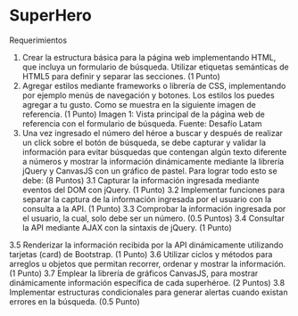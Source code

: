 # SuperHero

Requerimientos
1. Crear la estructura básica para la página web implementando HTML, que incluya un
formulario de búsqueda. Utilizar etiquetas semánticas de HTML5 para definir y
separar las secciones. (1 Punto)
2. Agregar estilos mediante frameworks o librería de CSS, implementando por ejemplo
menús de navegación y botones. Los estilos los puedes agregar a tu gusto. Como se
muestra en la siguiente imagen de referencia. (1 Punto)
Imagen 1: Vista principal de la página web de referencia con el formulario de
búsqueda.
Fuente: Desafío Latam
3. Una vez ingresado el número del héroe a buscar y después de realizar un click sobre
el botón de búsqueda, se debe capturar y validar la información para evitar
búsquedas que contengan algún texto diferente a números y mostrar la información
dinámicamente mediante la librería jQuery y CanvasJS con un gráfico de pastel. Para
lograr todo esto se debe: (8 Puntos)
3.1 Capturar la información ingresada mediante eventos del DOM con jQuery.
(1 Punto)
3.2 Implementar funciones para separar la captura de la información ingresada
por el usuario con la consulta a la API. (1 Punto)
3.3 Comprobar la información ingresada por el usuario, la cual, solo debe ser un
número. (0.5 Puntos)
3.4 Consultar la API mediante AJAX con la sintaxis de jQuery. (1 Punto)

3.5 Renderizar la información recibida por la API dinámicamente utilizando
tarjetas (card) de Bootstrap. (1 Punto)
3.6 Utilizar ciclos y métodos para arreglos u objetos que permitan recorrer,
ordenar y mostrar la información. (1 Punto)
3.7 Emplear la librería de gráficos CanvasJS, para mostrar dinámicamente
información específica de cada superhéroe. (2 Puntos)
3.8 Implementar estructuras condicionales para generar alertas cuando existan
errores en la búsqueda. (0.5 Punto)
